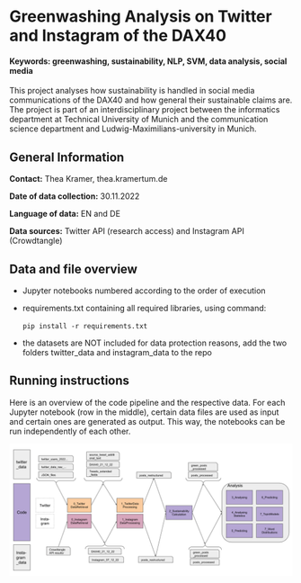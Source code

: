 
# Greenwashing Analysis on Twitter and Instagram of the DAX40
#### Keywords: greenwashing, sustainability, NLP, SVM, data analysis, social media

This project analyses how sustainability is handled in social media communications of the DAX40 and how general their sustainable claims are.
The project is part of an interdisciplinary project between the informatics department at Technical University of Munich and the communication science department and Ludwig-Maximilians-university in Munich.

## General Information

**Contact:**      Thea Kramer, thea.kramer<at>tum.de

**Date of data collection:**  30.11.2022

**Language of data:** EN and DE

**Data sources:** Twitter API (research access) and Instagram API (Crowdtangle)

## Data and file overview
- Jupyter notebooks numbered according to the order of execution
- requirements.txt containing all required libraries, using command:
  
  `pip install -r requirements.txt`
- the datasets are NOT included for data protection reasons, add the two folders twitter_data and instagram_data to the repo

## Running instructions
  
Here is an overview of the code pipeline and the respective data. For each Jupyter notebook (row in the middle), certain data files are used as input and certain ones are generated as output. This way, the notebooks can be run independently of each other.
 
![Data and Code Overview](https://github.com/thea-kramer/greenwashing-detection/blob/master/Overview_Code_Data.png?raw=true "Data and Code Overview")



